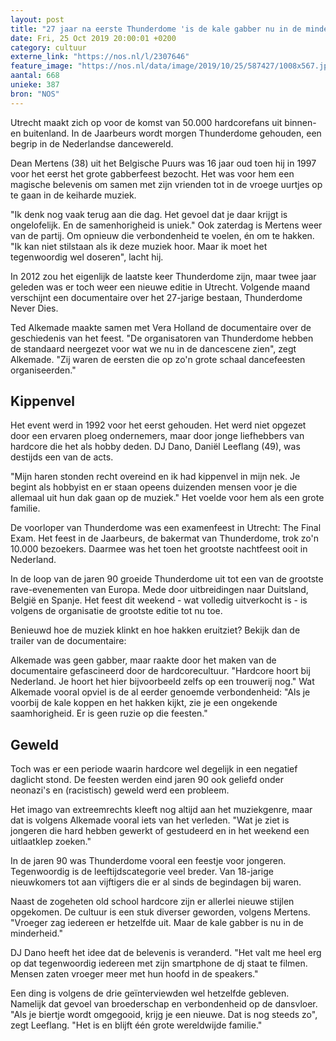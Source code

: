 ```yaml
---
layout: post
title: "27 jaar na eerste Thunderdome 'is de kale gabber nu in de minderheid'"
date: Fri, 25 Oct 2019 20:00:01 +0200
category: cultuur
externe_link: "https://nos.nl/l/2307646"
feature_image: "https://nos.nl/data/image/2019/10/25/587427/1008x567.jpg"
aantal: 668
unieke: 387
bron: "NOS"
---
```


<p>Utrecht maakt zich op voor de komst van 50.000 hardcorefans uit binnen- en buitenland. In de Jaarbeurs wordt morgen Thunderdome gehouden, een begrip in de Nederlandse dancewereld.</p>
<p>Dean Mertens (38) uit het Belgische Puurs was 16 jaar oud toen hij in 1997 voor het eerst het grote gabberfeest bezocht. Het was voor hem een magische belevenis om samen met zijn vrienden tot in de vroege uurtjes op te gaan in de keiharde muziek.</p>
<p>"Ik denk nog vaak terug aan die dag. Het gevoel dat je daar krijgt is ongelofelijk. En de samenhorigheid is uniek." Ook zaterdag is Mertens weer van de partij. Om opnieuw die verbondenheid te voelen, én om te hakken. "Ik kan niet stilstaan als ik deze muziek hoor. Maar ik moet het tegenwoordig wel doseren", lacht hij.</p>
<p>In 2012 zou het eigenlijk de laatste keer Thunderdome zijn, maar twee jaar geleden was er toch weer een nieuwe editie in Utrecht. Volgende maand verschijnt een documentaire over het 27-jarige bestaan, Thunderdome Never Dies. </p>
<p>Ted Alkemade maakte samen met Vera Holland de documentaire over de geschiedenis van het feest. "De organisatoren van Thunderdome hebben de standaard neergezet voor wat we nu in de dancescene zien", zegt Alkemade. "Zij waren de eersten die op zo'n grote schaal dancefeesten organiseerden."</p>
<h2>Kippenvel</h2>
<p>Het event werd in 1992 voor het eerst gehouden. Het werd niet opgezet door een ervaren ploeg ondernemers, maar door jonge liefhebbers van hardcore die het als hobby deden. DJ Dano, Daniël Leeflang (49), was destijds een van de acts.</p>
<p>"Mijn haren stonden recht overeind en ik had kippenvel in mijn nek. Je begint als hobbyist en er staan opeens duizenden mensen voor je die allemaal uit hun dak gaan op de muziek." Het voelde voor hem als een grote familie.</p>
<p>De voorloper van Thunderdome was een examenfeest in Utrecht: The Final Exam. Het feest in de Jaarbeurs, de bakermat van Thunderdome, trok zo'n 10.000 bezoekers. Daarmee was het toen het grootste nachtfeest ooit in Nederland.</p>
<p>In de loop van de jaren 90 groeide Thunderdome uit tot een van de grootste rave-evenementen van Europa. Mede door uitbreidingen naar Duitsland, België en Spanje. Het feest dit weekend - wat volledig uitverkocht is - is volgens de organisatie de grootste editie tot nu toe.</p>
<p>Benieuwd hoe de muziek klinkt en hoe hakken eruitziet? Bekijk dan de trailer van de documentaire:</p>
<p>Alkemade was geen gabber, maar raakte door het maken van de documentaire gefascineerd door de hardcorecultuur. "Hardcore hoort bij Nederland. Je hoort het hier bijvoorbeeld zelfs op een trouwerij nog." Wat Alkemade vooral opviel is de al eerder genoemde verbondenheid: "Als je voorbij de kale koppen en het hakken kijkt, zie je een ongekende saamhorigheid. Er is geen ruzie op die feesten."</p>
<h2>Geweld</h2>
<p>Toch was er een periode waarin hardcore wel degelijk in een negatief daglicht stond. De feesten werden eind jaren 90 ook geliefd onder neonazi's en (racistisch) geweld werd een probleem.</p>
<p>Het imago van extreemrechts kleeft nog altijd aan het muziekgenre, maar dat is volgens Alkemade vooral iets van het verleden. "Wat je ziet is jongeren die hard hebben gewerkt of gestudeerd en in het weekend een uitlaatklep zoeken."</p>
<p>In de jaren 90 was Thunderdome vooral een feestje voor jongeren. Tegenwoordig is de leeftijdscategorie veel breder. Van 18-jarige nieuwkomers tot aan vijftigers die er al sinds de begindagen bij waren.</p>
<p>Naast de zogeheten old school hardcore zijn er allerlei nieuwe stijlen opgekomen. De cultuur is een stuk diverser geworden, volgens Mertens. "Vroeger zag iedereen er hetzelfde uit. Maar de kale gabber is nu in de minderheid."</p>
<p>DJ Dano heeft het idee dat de belevenis is veranderd. "Het valt me heel erg op dat tegenwoordig iedereen met zijn smartphone de dj staat te filmen. Mensen zaten vroeger meer met hun hoofd in de speakers."</p>
<p>Een ding is volgens de drie geïnterviewden wel hetzelfde gebleven. Namelijk dat gevoel van broederschap en verbondenheid op de dansvloer. "Als je biertje wordt omgegooid, krijg je een nieuwe. Dat is nog steeds zo", zegt Leeflang. "Het is en blijft één grote wereldwijde familie."</p>
